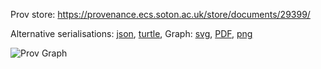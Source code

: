 
Prov store: https://provenance.ecs.soton.ac.uk/store/documents/29399/
	
Alternative serialisations: [json](https://provenance.ecs.soton.ac.uk/store/documents/29399.json), [turtle](https://provenance.ecs.soton.ac.uk/store/documents/29399.ttl), 
Graph: [svg](https://provenance.ecs.soton.ac.uk/store/documents/29399.svg), [PDF](https://provenance.ecs.soton.ac.uk/store/documents/29399.pdf), [png](https://provenance.ecs.soton.ac.uk/store/documents/29399.png)

![Prov Graph](https://provenance.ecs.soton.ac.uk/store/documents/29399.png)

		